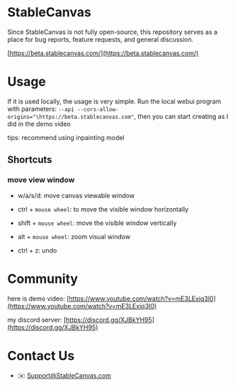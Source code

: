 # StableCanvas
Since StableCanvas is not fully open-source, this repository serves as a place for bug reports, feature requests, and general discussion.

[https://beta.stablecanvas.com/](https://beta.stablecanvas.com/)

# Usage
If it is used locally, the usage is very simple. Run the local webui program with parameters: `--api --cors-allow-origins="\https://beta.stablecanvas.com"`, then you can start creating as I did in the demo video

tips: recommend using inpainting model

## Shortcuts

### move view window
- w/a/s/d: move canvas viewable window
- ctrl + `mouse wheel`: to move the visible window horizontally
- shift + `mouse wheel`: move the visible window vertically
- alt + `mouse wheel`: zoom visual window

- ctrl + z: undo

# Community
here is demo video:
[https://www.youtube.com/watch?v=mE3LExiq3I0](https://www.youtube.com/watch?v=mE3LExiq3I0)

my discord server:
[https://discord.gg/XJBkYH95](https://discord.gg/XJBkYH95)

# Contact Us
- :envelope: Support@StableCanvas.com
